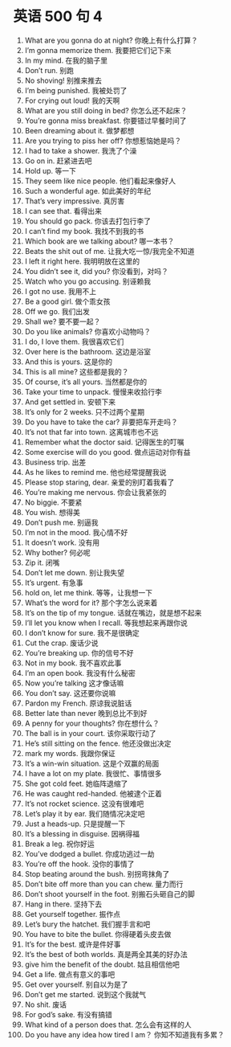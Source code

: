 # 英语 500 句 4

1. What are you gonna do at night? 你晚上有什么打算？
2. I’m gonna memorize them. 我要把它们记下来
3. In my mind. 在我的脑子里
4. Don’t run. 别跑
5. No shoving! 别推来推去
6. I’m being punished. 我被处罚了
7. For crying out loud! 我的天啊
8. What are you still doing in bed? 你怎么还不起床？
9. You’re gonna miss breakfast. 你要错过早餐时间了
10. Been dreaming about it. 做梦都想
11. Are you trying to piss her off? 你想惹恼她是吗？
12. I had to take a shower. 我洗了个澡
13. Go on in. 赶紧进去吧
14. Hold up. 等一下
15. They seem like nice people. 他们看起来像好人
16. Such a wonderful age. 如此美好的年纪
17. That’s very impressive. 真厉害
18. I can see that. 看得出来
19. You should go pack. 你该去打包行李了
20. I can’t find my book. 我找不到我的书
21. Which book are we talking about? 哪一本书？
22. Beats the shit out of me. 让我大吃一惊/我完全不知道
23. I left it right here. 我明明放在这里的
24. You didn’t see it, did you? 你没看到，对吗？
25. Watch who you go accusing. 别诬赖我
26. I got no use. 我用不上
27. Be a good girl. 做个乖女孩
28. Off we go. 我们出发
29. Shall we? 要不要一起？
30. Do you like animals? 你喜欢小动物吗？
31. I do, I love them. 我很喜欢它们
32. Over here is the bathroom. 这边是浴室
33. And this is yours. 这是你的
34. This is all mine? 这些都是我的？
35. Of course, it’s all yours. 当然都是你的
36. Take your time to unpack. 慢慢来收拾行李
37. And get settled in. 安顿下来
38. It’s only for 2 weeks. 只不过两个星期
39. Do you have to take the car? 非要把车开走吗？
40. It’s not that far into town. 这离城市也不远
41. Remember what the doctor said. 记得医生的叮嘱
42. Some exercise will do you good. 做点运动对你有益
43. Business trip. 出差
44. As he likes to remind me. 他也经常提醒我说
45. Please stop staring, dear. 亲爱的别盯着我看了
46. You’re making me nervous. 你会让我紧张的
47. No biggie. 不要紧
48. You wish. 想得美
49. Don’t push me. 别逼我
50. I’m not in the mood. 我心情不好
51. It doesn’t work. 没有用
52. Why bother? 何必呢
53. Zip it. 闭嘴
54. Don’t let me down. 别让我失望
55. It’s urgent. 有急事
56. hold on, let me think. 等等，让我想一下
57. What’s the word for it? 那个字怎么说来着
58. It’s on the tip of my tongue. 话就在嘴边，就是想不起来
59. I’ll let you know when I recall. 等我想起来再跟你说
60. I don’t know for sure. 我不是很确定
61. Cut the crap. 废话少说
62. You’re breaking up. 你的信号不好
63. Not in my book. 我不喜欢此事
64. I’m an open book. 我没有什么秘密
65. Now you’re talking 这才像话嘛
66. You don’t say. 这还要你说嘛
67. Pardon my French. 原谅我说脏话
68. Better late than never 晚到总比不到好
69. A penny for your thoughts?  你在想什么？
70. The ball is in your court. 该你采取行动了
71. He’s still sitting on the fence. 他还没做出决定
72. mark my words. 我跟你保证
73. It’s a win-win situation. 这是个双赢的局面
74. I have a lot on my plate. 我很忙、事情很多
75. She got cold feet. 她临阵退缩了
76. He was caught red-handed. 他被逮个正着
77. It’s not rocket science. 这没有很难吧
78. Let’s play it by ear. 我们随情况决定吧
79. Just a heads-up. 只是提醒一下
80. It’s a blessing in disguise. 因祸得福
81. Break a leg. 祝你好运
82. You’ve dodged a bullet. 你成功逃过一劫
83. You’re off the hook. 没你的事情了
84. Stop beating around the bush. 别拐弯抹角了
85. Don’t bite off more than you can chew. 量力而行
86. Don’t shoot yourself in the foot. 别搬石头砸自己的脚
87. Hang in there. 坚持下去
88. Get yourself together. 振作点
89. Let’s bury the hatchet. 我们握手言和吧
90. You have to bite the bullet. 你得硬着头皮去做
91. It’s for the best. 或许是件好事
92. It’s the best of both worlds. 真是两全其美的好办法
93. give him the benefit of the doubt. 姑且相信他吧
94. Get a life. 做点有意义的事吧
95. Get over yourself. 别自以为是了
96. Don’t get me started. 说到这个我就气
97. No shit. 废话
98. For god’s sake. 有没有搞错
99. What kind of a person does that. 怎么会有这样的人
100. Do you have any idea how tired I am？ 你知不知道我有多累？
